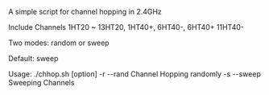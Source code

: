 A simple script for channel hopping in 2.4GHz

Include Channels 1HT20 ~ 13HT20, 1HT40+, 6HT40-, 6HT40+ 11HT40-

Two modes: random or sweep

Default: sweep

Usage: ./chhop.sh [option]
            -r --rand  Channel Hopping randomly
            -s --sweep Sweeping Channels
